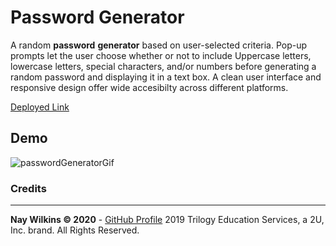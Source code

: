 # Password Generator 

A random **password** **generator** based on user-selected criteria. Pop-up prompts let the user choose whether or not to include Uppercase letters, lowercase letters, special characters, and/or numbers before generating a random password and displaying it in a text box. A clean user interface and responsive design offer wide accesibilty across different platforms.

[Deployed Link](https://naywilkins512.github.io/password-generator/)


## Demo

![passwordGeneratorGif](./gif/passwordGenerator.gif)












### Credits 
- - -
**Nay Wilkins © 2020** - [GitHub Profile](https://github.com/naywilkins512)
 2019 Trilogy Education Services, a 2U, Inc. brand. All Rights Reserved.
